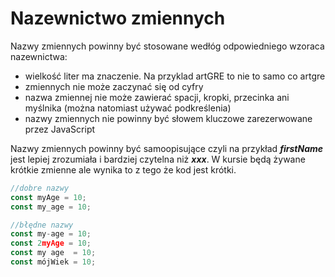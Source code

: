 # Nazewnictwo zmiennych

Nazwy zmiennych powinny być stosowane wedłóg odpowiedniego wzoraca nazewnictwa:

- wielkość liter ma znaczenie. Na przyklad artGRE to nie to samo co artgre
- zmiennych nie może zaczynać się od cyfry
- nazwa zmiennej nie może zawierać spacji, kropki, przecinka ani myślnika (można natomiast używać podkreślenia)
- nazwy zmiennych nie powinny być słowem kluczowe zarezerwowane przez JavaScript

Nazwy zmiennych powinny być samoopisujące czyli na przykład ***firstName*** jest lepiej zrozumiała i bardziej czytelna niż ***xxx***. W kursie będą żywane krótkie zmienne ale wynika to z tego że kod jest krótki.

```js
//dobre nazwy
const myAge = 10;
const my_age = 10;

//błędne nazwy
const my-age = 10;
const 2myAge = 10;
const my age  = 10;
const mójWiek = 10;
```